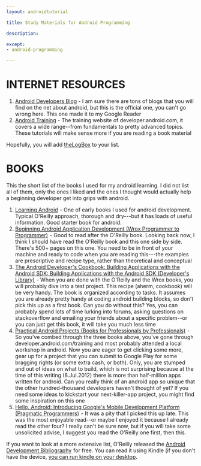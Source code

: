 ```yaml
---
layout: androidtutorial

title: Study Materials for Android Programming

description:

except:
- android-programming

---
```




# INTERNET RESOURCES

1. [Android Developers Blog](http://android-developers.blogspot.com/) - I am sure there are tons of blogs that you will find on the net about android, but this is the official one, you can't go wrong here. This one made it to my Google Reader
2. [Android Training](http://developer.android.com/training/index.html) - The training website of developer.android.com, it covers a wide range--from fundamentals to pretty advanced topics. These tutorials will make sense more if you are reading a book material

Hopefully, you will add [theLogBox](http://thelogbox.com/blog/) to your list. 

# BOOKS

This the short list of the books I used for my android learning. I did not list all of them, only the ones I liked and the ones I thought would actually help a beginning developer get into grips with android. 

1. <a href="http://www.amazon.com/gp/product/1449390501/ref=as_li_tf_tl?ie=UTF8&camp=1789&creative=9325&creativeASIN=1449390501&linkCode=as2&tag=thelogboxcom-20">Learning Android</a><img src="http://www.assoc-amazon.com/e/ir?t=thelogboxcom-20&l=as2&o=1&a=1449390501" width="1" height="1" border="0" alt="" style="border:none !important; margin:0px !important;" /> - One of early books I used for android development. Typical O'Reilly approach, thorough and dry---but it has loads of useful information. Good starter book for android. 
2. <a href="http://www.amazon.com/gp/product/1118017110/ref=as_li_tf_tl?ie=UTF8&camp=1789&creative=9325&creativeASIN=1118017110&linkCode=as2&tag=thelogboxcom-20">Beginning Android Application Development (Wrox Programmer to Programmer)</a><img src="http://www.assoc-amazon.com/e/ir?t=thelogboxcom-20&l=as2&o=1&a=1118017110" width="1" height="1" border="0" alt="" style="border:none !important; margin:0px !important;" /> - Good to read after the O'Reilly book. Looking back now, I think I should have read the O'Reilly book and this one side by side. There's 500+ pages on this one. You need to be in front of your machine and ready to code when you are reading this---the examples are prescriptive and recipe type, rather than theoretical and conceptual
3. <a href="http://www.amazon.com/gp/product/0321741234/ref=as_li_tf_tl?ie=UTF8&camp=1789&creative=9325&creativeASIN=0321741234&linkCode=as2&tag=thelogboxcom-20">The Android Developer's Cookbook: Building Applications with the Android SDK: Building Applications with the Android SDK (Developer's Library)</a><img src="http://www.assoc-amazon.com/e/ir?t=thelogboxcom-20&l=as2&o=1&a=0321741234" width="1" height="1" border="0" alt="" style="border:none !important; margin:0px !important;" /> - When you are done with the O'Reilly and the Wrox books, you will probably dive into a test project. This recipe (aherm, cookbook) will be very handy. The book is organized according to tasks. It assumes you are already pretty handy at coding android building blocks, so don't pick this up as a first book. Can you do without this? Yes, you can probably spend lots of time lurking into forums, asking questions on stackoverflow and emailing your friends about a specific problem--or you can just get this book, it will take you much less time
4. <a href="http://www.amazon.com/gp/product/1430232439/ref=as_li_tf_tl?ie=UTF8&camp=1789&creative=9325&creativeASIN=1430232439&linkCode=as2&tag=thelogboxcom-20">Practical Android Projects (Books for Professionals by Professionals)</a><img src="http://www.assoc-amazon.com/e/ir?t=thelogboxcom-20&l=as2&o=1&a=1430232439" width="1" height="1" border="0" alt="" style="border:none !important; margin:0px !important;" /> - So you've combed through the three books above, you've gone through developer.android.com/training and most probably attended a local workshop in android. Now you are eager to get clicking some more, gear up for a project that you can submit to Google Play for some bragging rights (or some extra cash, or both). Only, you are stumped and out of ideas on what to build, which is not surprising because at the time of this writing (8.Jul.2012) there is more than half-million apps written for android. Can you really think of an android app so unique that the other hundred-thousand developers haven't thought of yet? If you need some ideas to kickstart your next-killer-app project, you might find some inspiration on this one
5. <a href="http://www.amazon.com/gp/product/1934356565/ref=as_li_tf_tl?ie=UTF8&camp=1789&creative=9325&creativeASIN=1934356565&linkCode=as2&tag=thelogboxcom-20">Hello, Android: Introducing Google's Mobile Development Platform (Pragmatic Programmers)</a><img src="http://www.assoc-amazon.com/e/ir?t=thelogboxcom-20&l=as2&o=1&a=1934356565" width="1" height="1" border="0" alt="" style="border:none !important; margin:0px !important;" /> - It was a pity that I picked this up late. This was the most enjoyable read--or maybe I enjoyed it because I already read the other four? I really can't be sure now, but if you will take some unsolicited advise, I suggest you read the O'Reilly one first, then this. 

If you want to look at a more extensive list, O'Reilly released the <a href="http://www.amazon.com/gp/product/B005GMR9S8/ref=as_li_tf_tl?ie=UTF8&camp=1789&creative=9325&creativeASIN=B005GMR9S8&linkCode=as2&tag=thelogboxcom-20">Android Development Bibliography</a><img src="http://www.assoc-amazon.com/e/ir?t=thelogboxcom-20&l=as2&o=1&a=B005GMR9S8" width="1" height="1" border="0" alt="" style="border:none !important; margin:0px !important;" /> for free. You can read it using Kindle (if you don't have the device, <a href="http://www.amazon.com/gp/kindle/pc/download">you can run kindle on your desktop</a>. 





